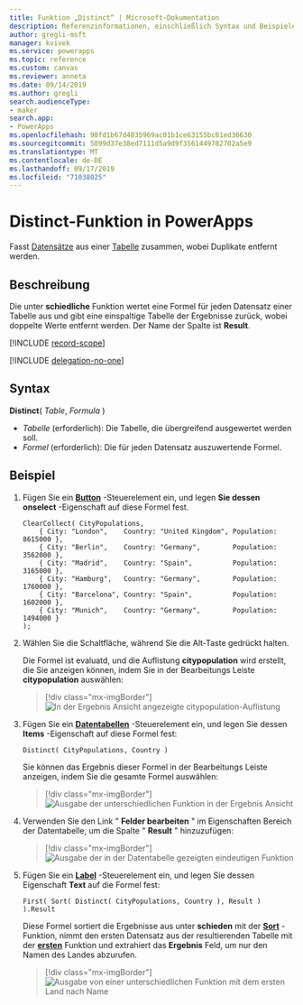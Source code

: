 ```yaml
---
title: Funktion „Distinct“ | Microsoft-Dokumentation
description: Referenzinformationen, einschließlich Syntax und Beispiele, für die Distinct-Funktion in PowerApps
author: gregli-msft
manager: kvivek
ms.service: powerapps
ms.topic: reference
ms.custom: canvas
ms.reviewer: anneta
ms.date: 09/14/2019
ms.author: gregli
search.audienceType:
- maker
search.app:
- PowerApps
ms.openlocfilehash: 98fd1b67d4835969ac01b1ce63155bc81ed36630
ms.sourcegitcommit: 5899d37e38ed7111d5a9d9f3561449782702a5e9
ms.translationtype: MT
ms.contentlocale: de-DE
ms.lasthandoff: 09/17/2019
ms.locfileid: "71038025"
---
```

# <a name="distinct-function-in-powerapps"></a>Distinct-Funktion in PowerApps
Fasst [Datensätze](../working-with-tables.md#records) aus einer [Tabelle](../working-with-tables.md) zusammen, wobei Duplikate entfernt werden.

## <a name="description"></a>Beschreibung
Die unter **schiedliche** Funktion wertet eine Formel für jeden Datensatz einer Tabelle aus und gibt eine einspaltige Tabelle der Ergebnisse zurück, wobei doppelte Werte entfernt werden.  Der Name der Spalte ist **Result**.  

[!INCLUDE [record-scope](../../../includes/record-scope.md)]

[!INCLUDE [delegation-no-one](../../../includes/delegation-no-one.md)]

## <a name="syntax"></a>Syntax
**Distinct**( *Table*, *Formula* )

* *Tabelle* (erforderlich):  Die Tabelle, die übergreifend ausgewertet werden soll.
* *Formel* (erforderlich):  Die für jeden Datensatz auszuwertende Formel.

## <a name="example"></a>Beispiel

1. Fügen Sie ein [**Button**](../controls/control-button.md) -Steuerelement ein, und legen **Sie dessen onselect** -Eigenschaft auf diese Formel fest.

    ```powerapps-dot
    ClearCollect( CityPopulations,
        { City: "London",    Country: "United Kingdom", Population: 8615000 },
        { City: "Berlin",    Country: "Germany",        Population: 3562000 },
        { City: "Madrid",    Country: "Spain",          Population: 3165000 },
        { City: "Hamburg",   Country: "Germany",        Population: 1760000 },
        { City: "Barcelona", Country: "Spain",          Population: 1602000 },
        { City: "Munich",    Country: "Germany",        Population: 1494000 }
    );
    ```

1. Wählen Sie die Schaltfläche, während Sie die Alt-Taste gedrückt halten.

    Die Formel ist evaluatd, und die Auflistung **citypopulation** wird erstellt, die Sie anzeigen können, indem Sie in der Bearbeitungs Leiste **citypopulation** auswählen:

    > [!div class="mx-imgBorder"]
    > ![In der Ergebnis Ansicht angezeigte citypopulation-Auflistung](media/function-distinct/citypopulations-create.png)

1. Fügen Sie ein [**Datentabellen**](../controls/control-data-table.md) -Steuerelement ein, und legen Sie dessen **Items** -Eigenschaft auf diese Formel fest:

    ```powerapps-dot
    Distinct( CityPopulations, Country )
    ```

    Sie können das Ergebnis dieser Formel in der Bearbeitungs Leiste anzeigen, indem Sie die gesamte Formel auswählen:

    > [!div class="mx-imgBorder"]
    > ![Ausgabe der unterschiedlichen Funktion in der Ergebnis Ansicht](media/function-distinct/citypopulations-distinct.png)

1. Verwenden Sie den Link " **Felder bearbeiten** " im Eigenschaften Bereich der Datentabelle, um die Spalte " **Result** " hinzuzufügen:

    > [!div class="mx-imgBorder"]
    > ![Ausgabe der in der Datentabelle gezeigten eindeutigen Funktion](media/function-distinct/citypopulations-datatable.png)

1. Fügen Sie ein [**Label**](../controls/control-text-box.md) -Steuerelement ein, und legen Sie dessen Eigenschaft **Text** auf die Formel fest:

    ```powerapps-dot
    First( Sort( Distinct( CityPopulations, Country ), Result ) ).Result
    ```

    Diese Formel sortiert die Ergebnisse aus unter **schieden** mit der [**Sort**](function-sort.md) -Funktion, nimmt den ersten Datensatz aus der resultierenden Tabelle mit der [**ersten**](function-first-last.md) Funktion und extrahiert das **Ergebnis** Feld, um nur den Namen des Landes abzurufen.

    > [!div class="mx-imgBorder"]
    > ![Ausgabe von einer unterschiedlichen Funktion mit dem ersten Land nach Name](media/function-distinct/citypopulations-first.png)

     
